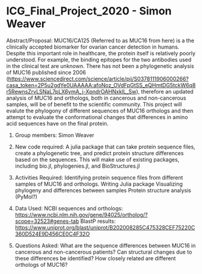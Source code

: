 # ICG_Final_Project_2020 - Simon Weaver

Abstract/Proposal:
MUC16/CA125 (Referred to as MUC16 from here) is a the clinically accepted biomarker for ovarian cancer detection in humans. Despite this important role in healthcare, the protein itself is relatively poorly understood. For example, the binding epitopes for the two antibodies used in the clinical test are unknown. There has not been a phylogenetic analysis of MUC16 published since 2006
(https://www.sciencedirect.com/science/article/pii/S0378111906000266?casa_token=2P5u2gdYe0UAAAAA:afoNoz_OVdFpGtSS_eQHmtDG5tckW6q8r5RewnsZrvLSNaL7pLX6ymA_j-XpndrOAHNxklL_Sw), therefore an updated analysis of MUC16 and orthologs, both in cancerous and non-cancerous samples, will be of benefit to the scientific community. This project will evalute the phylogony of different sequences of MUC16 orthologs and then attempt to evaluate the conformational changes that differences in amino acid sequences have on the final protein.

1) Group members: 
Simon Weaver

2) New code required:
A julia package that can take protein sequence files, create a phylogenetic tree, and predict protein structure differences based on the sequences. This will make use of existing packages, including bio.jl, phylogenies.jl, and BioStructures.jl

3) Activities Required:
Identifying protein sequence files from different samples of MUC16 and orthologs.
Writing Julia package
Visualizing phylogeny and differences between samples
Protein structure analysis (PyMol?)

4) Data Used:
NCBI sequences and orthologs: https://www.ncbi.nlm.nih.gov/gene/94025/ortholog/?scope=32523#genes-tab
BlastP results: https://www.uniprot.org/blast/uniprot/B202008285C475328CEF75220C360D524E9D456CE0C4F32O

5) Questions Asked: 
What are the sequence differences between MUC16 in cancerous and non-cancerous patients?
Can structural changes due to these differences be identified?
How closely related are different orthologs of MUC16?
